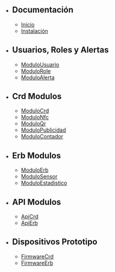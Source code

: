 - ## Documentación
    - [Inicio](/{{route}}/{{version}}/overview)
    - [Instalación](/{{route}}/{{version}}/install)
- ## Usuarios, Roles y Alertas
    - [ModuloUsuario](/{{route}}/{{version}}/module-user)
    - [ModuloRole](/{{route}}/{{version}}/module-role)
    - [ModuloAlerta](/{{route}}/{{version}}/module-alert)
- ## Crd Modulos
    - [ModuloCrd](/{{route}}/{{version}}/module-crd)
    - [ModuloNfc](/{{route}}/{{version}}/module-nfc)
    - [ModuloQr](/{{route}}/{{version}}/module-qr)
    - [ModuloPublicidad](/{{route}}/{{version}}/module-file)
    - [ModuloContador](/{{route}}/{{version}}/module-counter)
- ## Erb Modulos
    - [ModuloErb](/{{route}}/{{version}}/module-erb)
    - [ModuloSensor](/{{route}}/{{version}}/module-sensor)
    - [ModuloEstadistico](/{{route}}/{{version}}/module-statistical)
- ## API Modulos
    - [ApiCrd](/{{route}}/{{version}}/api-crd)
    - [ApiErb](/{{route}}/{{version}}/api-erb)
- ## Dispositivos Prototipo
    - [FirmwareCrd](/{{route}}/{{version}}/api-crd)
    - [FirmwareErb](/{{route}}/{{version}}/api-erb)